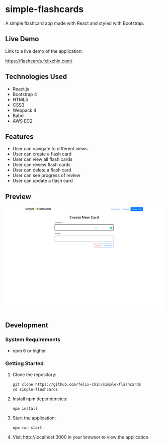 # simple-flashcards
A simple flashcard app made with React and styled with Bootstrap.

## Live Demo

Link to a live demo of the application: 

https://flashcards.felixchin.com/

## Technologies Used

- React.js
- Bootstrap 4
- HTML5
- CSS3
- Webpack 4
- Babel
- AWS EC2

## Features

- User can navigate to different views
- User can create a flash card
- User can view all flash cards
- User can review flash cards
- User can delete a flash card
- User can see progress of review
- User can update a flash card

## Preview

![simple-flashcards](./simple-flashcards.gif)

## Development

### System Requirements

- npm 6 or higher

### Getting Started

1. Clone the repository:
    ```shell
    git clone https://github.com/felix-chin/simple-flashcards
    cd simple-flashcards
    ```
2. Install npm dependencies:
    ```shell
    npm install
    ```
3. Start the application:
    ```shell
    npm run start
    ```
4. Visit http://localhost:3000 in your browser to view the application.
